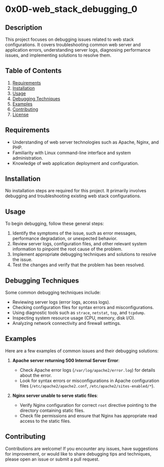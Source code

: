 # 0x0D-web_stack_debugging_0

## Description

This project focuses on debugging issues related to web stack configurations. It covers troubleshooting common web server and application errors, understanding server logs, diagnosing performance issues, and implementing solutions to resolve them.

## Table of Contents

1. [Requirements](#requirements)
2. [Installation](#installation)
3. [Usage](#usage)
4. [Debugging Techniques](#debugging-techniques)
5. [Examples](#examples)
6. [Contributing](#contributing)
7. [License](#license)

## Requirements

- Understanding of web server technologies such as Apache, Nginx, and PHP.
- Familiarity with Linux command-line interface and system administration.
- Knowledge of web application deployment and configuration.

## Installation

No installation steps are required for this project. It primarily involves debugging and troubleshooting existing web stack configurations.

## Usage

To begin debugging, follow these general steps:

1. Identify the symptoms of the issue, such as error messages, performance degradation, or unexpected behavior.
2. Review server logs, configuration files, and other relevant system information to pinpoint the root cause of the problem.
3. Implement appropriate debugging techniques and solutions to resolve the issue.
4. Test the changes and verify that the problem has been resolved.

## Debugging Techniques

Some common debugging techniques include:

- Reviewing server logs (error logs, access logs).
- Checking configuration files for syntax errors and misconfigurations.
- Using diagnostic tools such as `strace`, `netstat`, `top`, and `tcpdump`.
- Inspecting system resource usage (CPU, memory, disk I/O).
- Analyzing network connectivity and firewall settings.

## Examples

Here are a few examples of common issues and their debugging solutions:

1. **Apache server returning 500 Internal Server Error**:
   - Check Apache error logs (`/var/log/apache2/error.log`) for details about the error.
   - Look for syntax errors or misconfigurations in Apache configuration files (`/etc/apache2/apache2.conf`, `/etc/apache2/sites-enabled/*`).

2. **Nginx server unable to serve static files**:
   - Verify Nginx configuration for correct `root` directive pointing to the directory containing static files.
   - Check file permissions and ensure that Nginx has appropriate read access to the static files.

## Contributing

Contributions are welcome! If you encounter any issues, have suggestions for improvement, or would like to share debugging tips and techniques, please open an issue or submit a pull request.


